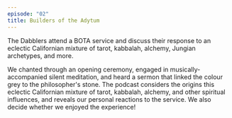 ```yaml
---
episode: "02"
title: Builders of the Adytum
---
```


The Dabblers attend a BOTA service and discuss their response to an eclectic Californian mixture of tarot, kabbalah, alchemy, Jungian archetypes, and more.

We chanted through an opening ceremony, engaged in musically-accompanied silent meditation, and heard a sermon that linked the colour grey to the philosopher's stone. The podcast considers the origins this eclectic Californian mixture of tarot, kabbalah, alchemy, and other spiritual influences, and reveals our personal reactions to the service. We also decide whether we enjoyed the experience!
